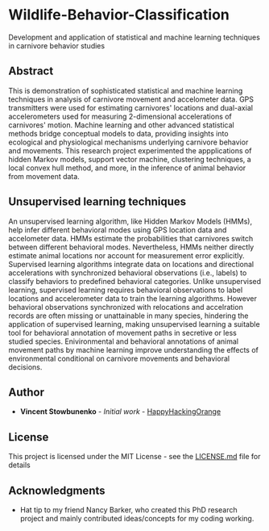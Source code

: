 # Wildlife-Behavior-Classification
Development and application of statistical and machine learning techniques in carnivore behavior studies

## Abstract

This is demonstration of sophisticated statistical and machine learning techniques in analysis of carnivore movement and accelometer data.  GPS transmitters were used for estimating carnivores' locations and dual-axial accelerometers used for measuring 2-dimensional accelerations of carnivores' motion.  Machine learning and other advanced statistical methods bridge conceptual models to data, providing insights into ecological and physiological mechanisms underlying carnivore behavior and movements.  This research project experimented the appplications of hidden Markov models, support vector machine, clustering techniques, a local convex hull method, and more, in the inference of animal behavior from movement data.  

## Unsupervised learning techniques

An unsupervised learning algorithm, like Hidden Markov Models (HMMs), help infer different behavioral modes using GPS location data and accelometer data.  HMMs estimate the probabilities that carnivores switch between different behavioral modes.  Nevertheless, HMMs neither directly estimate animal locations nor account for measurement error explicitly.  Supervised learning algorithms integrate data on locations and directional accelerations with synchronized behavioral observations (i.e., labels) to classify behaviors to predefined behavioral categories.  Unlike unsupervised learning, supervised learning requires behavioral observations to label locations and accelerometer data to train the learning algorithms.  However behavioral observations synchronized with relocations and accelration records are often missing or unattainable in many species, hindering the application of supervised learning, making unsupervised learning a suitable tool for behavioral annotation of movement paths in secretive or less studied species.  Enivironmental and behavioral annotations of animal movement paths by machine learning improve understanding the effects of environmental conditional on carnivore movements and behavioral decisions.

## Author

* **Vincent Stowbunenko** - *Initial work* - [HappyHackingOrange](https://github.com/HappyHackingOrange)

## License

This project is licensed under the MIT License - see the [LICENSE.md](LICENSE.md) file for details

## Acknowledgments

* Hat tip to my friend Nancy Barker, who created this PhD research project and mainly contributed ideas/concepts for my coding working.

